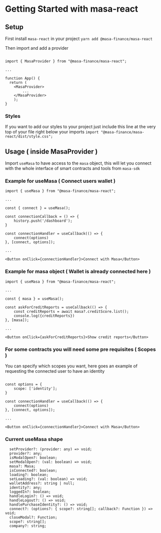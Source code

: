 # Getting Started with masa-react

## Setup

First install `masa-react` in your project
`yarn add @masa-finance/masa-react`

Then import and add a provider

```

import { MasaProvider } from "@masa-finance/masa-react";

...

function App() {
  return (
    <MasaProvider>
        ...
    </MasaProvider>
    );
}

```

### Styles

If you want to add our styles to your project just include this line at the very top of your file right below your imports
`import "@masa-finance/masa-react/dist/style.css";`

## Usage ( inside MasaProvider )

Import `useMasa` to have access to the `masa` object, this will let you connect with the whole interface of smart contracts and tools from `masa-sdk`

### Example for useMasa ( Connect users wallet )

```
import { useMasa } from "@masa-finance/masa-react";

...

const { connect } = useMasa();

const connectionCallback = () => {
    history.push('/dashboard');
}

const connectionHandler = useCallback(() => {
    connect(options)
}, [connect, options]);

...

<Button onClick={connectionHandler}>Connect with Masa</Button>

```

### Example for masa object ( Wallet is already connected here )

```
import { useMasa } from "@masa-finance/masa-react";

...

const { masa } = useMasa();

const askForCreditReports = useCallback(() => {
    const creditReports = await masa?.creditScore.list();
    console.log({creditReports})
}, [masa]);

...

<Button onClick={askForCreditReports}>Show credit reports</Button>

```

### For some contracts you will need some pre requisites ( Scopes )
You can specify which scopes you want, here goes an example of requesting the connected user to have an identity
```

const options = {
    scope: ['identity'];
}

const connectionHandler = useCallback(() => {
    connect(options)
}, [connect, options]);

...

<Button onClick={connectionHandler}>Connect with Masa</Button>

```

### Current useMasa shape

```
  setProvider?: (provider: any) => void;
  provider?: any;
  isModalOpen?: boolean;
  setModalOpen?: (val: boolean) => void;
  masa?: Masa;
  isConnected?: boolean;
  loading?: boolean;
  setLoading?: (val: boolean) => void;
  walletAddress?: string | null;
  identity?: any;
  loggedIn?: boolean;
  handleLogin?: () => void;
  handleLogout?: () => void;
  handlePurchaseIdentity?: () => void;
  connect?: (options?: { scope?: string[]; callback?: Function }) => void;
  closeModal?: Function;
  scope?: string[];
  company?: string;
```
